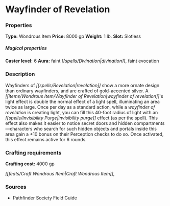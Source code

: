 ﻿---
Title: "Wayfinder of Revelation"
Type: "Wondrous Item"
Price: "8000 gp"
Weight: "1 lb."
Slot: "Slotless"
Caster level: "6"
Aura: "faint divination, faint evocation"
Description: |
  "_Wayfinders of revelation_ show a more ornate design than ordinary _wayfinders_, and are crafted of gold-accented silver. A _wayfinder of revelation's_ light effect is double the normal effect of a light spell, illuminating an area twice as large. Once per day as a standard action, while a _wayfinder of revelation_ is creating light, you can fill this 40-foot radius of light with an _invisibility purge_ effect (as per the spell). This effect also makes it easier to notice secret doors and hidden compartments—characters who search for such hidden objects and portals inside this area gain a +10 bonus on their Perception checks to do so. Once activated, this effect remains active for 6 rounds."
Crafting cost: "4000 gp"
Sources: "['Pathfinder Society Field Guide']"
---

# Wayfinder of Revelation

### Properties

**Type:** Wondrous Item **Price:** 8000 gp **Weight:** 1 lb. **Slot:** Slotless

##### Magical properties

**Caster level:** 6 **Aura:** faint _[[spells/Divination|divination]]_, faint evocation

### Description

Wayfinders of _[[spells/Revelation|revelation]]_ show a more ornate design than ordinary wayfinders, and are crafted of gold-accented silver. A _[[items/Wondrous Item/Wayfinder of Revelation|wayfinder of revelation]]_'s light effect is double the normal effect of a light spell, illuminating an area twice as large. Once per day as a standard action, while a _wayfinder of revelation_ is creating light, you can fill this 40-foot radius of light with an _[[spells/Invisibility Purge|invisibility purge]]_ effect (as per the spell). This effect also makes it easier to notice secret doors and hidden compartments—characters who search for such hidden objects and portals inside this area gain a +10 bonus on their Perception checks to do so. Once activated, this effect remains active for 6 rounds.

### Crafting requirements

**Crafting cost:** 4000 gp

_[[feats/Craft Wondrous Item|Craft Wondrous Item]]_,

### Sources

* Pathfinder Society Field Guide